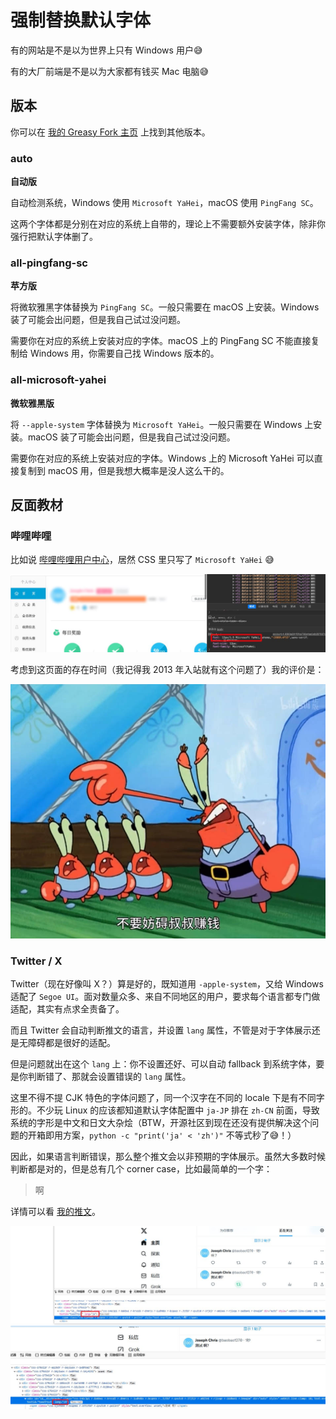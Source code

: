 # 强制替换默认字体
有的网站是不是以为世界上只有 Windows 用户😅

有的大厂前端是不是以为大家都有钱买 Mac 电脑😅

## 版本
你可以在 [我的 Greasy Fork 主页](https://greasyfork.org/zh-CN/users/768505-josephcz) 上找到其他版本。

### auto
**自动版**

自动检测系统，Windows 使用 `Microsoft YaHei`，macOS 使用 `PingFang SC`。

这两个字体都是分别在对应的系统上自带的，理论上不需要额外安装字体，除非你强行把默认字体删了。

### all-pingfang-sc
**苹方版**

将微软雅黑字体替换为 `PingFang SC`。一般只需要在 macOS 上安装。Windows 装了可能会出问题，但是我自己试过没问题。

需要你在对应的系统上安装对应的字体。macOS 上的 PingFang SC 不能直接复制给 Windows 用，你需要自己找 Windows 版本的。

### all-microsoft-yahei
**微软雅黑版**

将 `--apple-system` 字体替换为 `Microsoft YaHei`。一般只需要在 Windows 上安装。macOS 装了可能会出问题，但是我自己试过没问题。

需要你在对应的系统上安装对应的字体。Windows 上的 Microsoft YaHei 可以直接复制到 macOS 用，但是我想大概率是没人这么干的。

## 反面教材
### 哔哩哔哩
比如说 [哔哩哔哩用户中心](https://account.bilibili.com/account/home)，居然 CSS 里只写了 `Microsoft YaHei` 😅

![反面教材：哔哩哔哩](https://raw.githubusercontent.com/baobao1270/util-scripts/main/tampermonkey/replace-default-font/bad-example-1-bilibili.jpg)

考虑到这页面的存在时间（我记得我 2013 年入站就有这个问题了）我的评价是：

![别妨碍叔叔赚钱](https://raw.githubusercontent.com/baobao1270/util-scripts/main/tampermonkey/replace-default-font/sticker.jpg)

### Twitter / X
Twitter（现在好像叫 X？）算是好的，既知道用 `-apple-system`，又给 Windows 适配了 `Segoe UI`。面对数量众多、来自不同地区的用户，要求每个语言都专门做适配，其实有点求全责备了。

而且 Twitter 会自动判断推文的语言，并设置 `lang` 属性，不管是对于字体展示还是无障碍都是很好的适配。

但是问题就出在这个 `lang` 上：你不设置还好、可以自动 fallback 到系统字体，要是你判断错了、那就会设置错误的 `lang` 属性。

这里不得不提 CJK 特色的字体问题了，同一个汉字在不同的 locale 下是有不同字形的。不少玩 Linux 的应该都知道默认字体配置中 `ja-JP` 排在 `zh-CN` 前面，导致系统的字形是中文和日文大杂烩（BTW，开源社区到现在还没有提供解决这个问题的开箱即用方案，`python -c "print('ja' < 'zh')"` 不等式秒了😅！）

因此，如果语言判断错误，那么整个推文会以非预期的字体展示。虽然大多数时候判断都是对的，但是总有几个 corner case，比如最简单的一个字：

> 啊

详情可以看 [我的推文](https://twitter.com/baobao1270/status/1794166253936087419)。

![反面教材：Twitter](https://raw.githubusercontent.com/baobao1270/util-scripts/main/tampermonkey/replace-default-font/bad-example-2-twitter.jpg)
